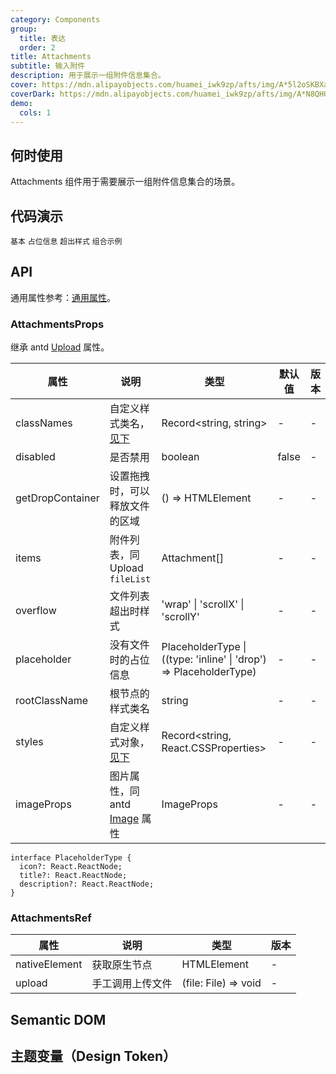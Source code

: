 ```yaml
---
category: Components
group:
  title: 表达
  order: 2
title: Attachments
subtitle: 输入附件
description: 用于展示一组附件信息集合。
cover: https://mdn.alipayobjects.com/huamei_iwk9zp/afts/img/A*5l2oSKBXatAAAAAAAAAAAAAADgCCAQ/original
coverDark: https://mdn.alipayobjects.com/huamei_iwk9zp/afts/img/A*N8QHQJhgfbEAAAAAAAAAAAAADgCCAQ/original
demo:
  cols: 1
---
```


## 何时使用

Attachments 组件用于需要展示一组附件信息集合的场景。

## 代码演示

<!-- prettier-ignore -->
<code src="./demo/basic.tsx">基本</code>
<code src="./demo/placeholder.tsx">占位信息</code>
<code src="./demo/overflow.tsx">超出样式</code>
<code src="./demo/with-sender.tsx">组合示例</code>

## API

通用属性参考：[通用属性](/docs/react/common-props)。

### AttachmentsProps

继承 antd [Upload](https://ant.design/components/upload) 属性。

| 属性 | 说明 | 类型 | 默认值 | 版本 |
| --- | --- | --- | --- | --- |
| classNames | 自定义样式类名，[见下](#semantic-dom) | Record<string, string> | - | - |
| disabled | 是否禁用 | boolean | false | - |
| getDropContainer | 设置拖拽时，可以释放文件的区域 | () => HTMLElement | - | - |
| items | 附件列表，同 Upload `fileList` | Attachment[] | - | - |
| overflow | 文件列表超出时样式 | 'wrap' \| 'scrollX' \| 'scrollY' | - | - |
| placeholder | 没有文件时的占位信息 | PlaceholderType \| ((type: 'inline' \| 'drop') => PlaceholderType) | - | - |
| rootClassName | 根节点的样式类名 | string | - | - |
| styles | 自定义样式对象，[见下](#semantic-dom) | Record<string, React.CSSProperties> | - | - |
| imageProps | 图片属性，同 antd [Image](https://ant.design/components/image) 属性 | ImageProps | - | - |

```tsx | pure
interface PlaceholderType {
  icon?: React.ReactNode;
  title?: React.ReactNode;
  description?: React.ReactNode;
}
```

### AttachmentsRef

| 属性          | 说明             | 类型                 | 版本 |
| ------------- | ---------------- | -------------------- | ---- |
| nativeElement | 获取原生节点     | HTMLElement          | -    |
| upload        | 手工调用上传文件 | (file: File) => void | -    |

## Semantic DOM

<code src="./demo/_semantic.tsx" simplify="true"></code>

## 主题变量（Design Token）

<ComponentTokenTable component="Attachments"></ComponentTokenTable>

